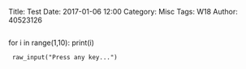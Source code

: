 Title: Test
Date: 2017-01-06 12:00
Category: Misc
Tags: W18
Author: 40523126

<!-- PELICAN_END_SUMMARY -->

<!-- 導入 Brython 標準程式庫 -->

<pre name="code" class="brush: python;">
</pre>
for i in range(1,10):
     print(i)
     
     raw_input("Press any key...")
     
